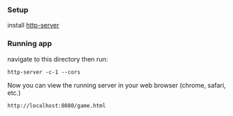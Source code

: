 ### Setup

install [http-server](https://www.npmjs.com/package/http-server)

### Running app

navigate to this directory then run:

```
http-server -c-1 --cors
```

Now you can view the running server in your web browser (chrome, safari, etc.)

```
http://localhost:8080/game.html
```
